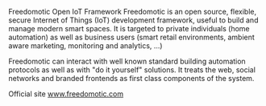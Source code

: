 Freedomotic Open IoT Framework
Freedomotic is an open source, flexible, secure Internet of Things (IoT) development framework, useful to build and manage modern smart spaces. It is targeted to private individuals (home automation) as well as business users (smart retail environments, ambient aware marketing, monitoring and analytics, ...)

Freedomotic can interact with well known standard building automation protocols as well as with "do it yourself" solutions. It treats the web, social networks and branded frontends as first class components of the system.

Official site www.freedomotic.com
